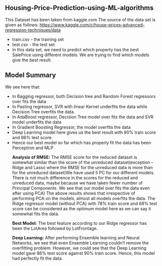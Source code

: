 ## Housing-Price-Prediction-using-ML-algorithms

This Dataset has been taken from kaggle.com The source of the data set is given as follows: https://www.kaggle.com/c/house-prices-advanced-regression-techniques/data

<ul>
<li>
train.csv - the training set
</li>
<li>
test.csv - the test set
</li>
<li>
In this data set, we need to predict which property has the best SalePrice using different models. We are trying to find which models give the best result.
</li>
</ul>

## Model Summary

We see here that:

<ul>
<li>
In Bagging regressor, both Decision tree and Random Forest regressors over fits the data
</li>
<li>
In Pasting regressor, SVR with linear Kernel underfits the data while Decision Tree overfits the data.
</li>
<li>
In AdaBoost regressor, Decision Tree model over fits the data and SVR model underfits the data
</li>
<li>
In Gradient Boosting Regressor, the model overfits the data
</li>
<li>
Deep Learning model here gives us the best result with 90% train score and 86% test score.
</li>
<li>
Hence our best model so far which has properly fit the data has been Perceptron and MLP

<b>Analysis of RMSE:</b>
The RMSE score for the reduced dataset is somewhat similar than the score of the unreduced dataset(exception – Ridge and Lasso where the RMSE for the unreduced data is more than for the unreduced dataset)We have used 5 PC for our different models. There is not much difference in the scores for the reduced and unreduced data, maybe because we have taken fewer number of Principal Components. We see that our model over fits the data even after using PCA) The above results shows that irrespective of performing PCA on the models, almost all models overfits the data. The Ridge regressor model (without PCA) with 78% train score and 68% test score can be considered as the optimum model here as we can say it somewhat fits the data.

<b>Best Model:</b>
The best feature according to our Ridge regressor has been the LotArea followed by LotFrontage.

<b>Deep Learning:</b>
After performing Ensemble learning and Neural Networks, we see that even Ensemble Learning couldn’t remove the overfitting problem. However, we could see that the Deep Learning model gave 86% test score against 90% train score. Hence, this model had perfectly fit the data.
